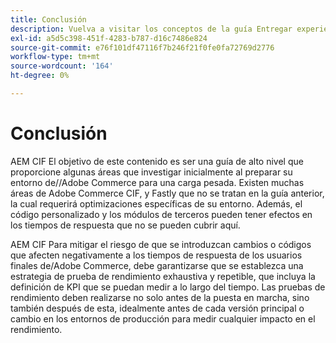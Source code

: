 ```yaml
---
title: Conclusión
description: Vuelva a visitar los conceptos de la guía Entregar experiencias de Commerce a escala.
exl-id: a5d5c398-451f-4283-b787-d16c7486e824
source-git-commit: e76f101df47116f7b246f21f0fe0fa72769d2776
workflow-type: tm+mt
source-wordcount: '164'
ht-degree: 0%

---
```


# Conclusión

AEM CIF El objetivo de este contenido es ser una guía de alto nivel que proporcione algunas áreas que investigar inicialmente al preparar su entorno de//Adobe Commerce para una carga pesada. Existen muchas áreas de Adobe Commerce CIF, y Fastly que no se tratan en la guía anterior, la cual requerirá optimizaciones específicas de su entorno. Además, el código personalizado y los módulos de terceros pueden tener efectos en los tiempos de respuesta que no se pueden cubrir aquí.

AEM CIF Para mitigar el riesgo de que se introduzcan cambios o códigos que afecten negativamente a los tiempos de respuesta de los usuarios finales de/Adobe Commerce, debe garantizarse que se establezca una estrategia de prueba de rendimiento exhaustiva y repetible, que incluya la definición de KPI que se puedan medir a lo largo del tiempo. Las pruebas de rendimiento deben realizarse no solo antes de la puesta en marcha, sino también después de esta, idealmente antes de cada versión principal o cambio en los entornos de producción para medir cualquier impacto en el rendimiento.

